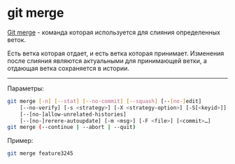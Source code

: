 # git merge

[Git merge](https://git-scm.com/docs/git-merge) - команда которая используется для слияния определенных веток.

Есть ветка которая отдает, и есть ветка которая принимает. Изменения после слияния являются актуальными для принимающей ветки, а отдающая ветка сохраняется в истории.


---

Параметры:

```bash
git merge [-n] [--stat] [--no-commit] [--squash] [--[no-]edit]
	[--no-verify] [-s <strategy>] [-X <strategy-option>] [-S[<keyid>]]
	[--[no-]allow-unrelated-histories]
	[--[no-]rerere-autoupdate] [-m <msg>] [-F <file>] [<commit>…​]
git merge (--continue | --abort | --quit)
```

Пример:
```bash
git merge feature3245
```